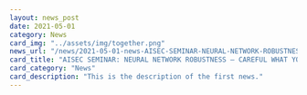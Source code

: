 ```yaml
---
layout: news_post
date: 2021-05-01
category: News
card_img: "../assets/img/together.png"
news_url: "/news/2021-05-01-news-AISEC-SEMINAR-NEURAL-NETWORK-ROBUSTNESS–CAREFUL-WHAT-YOU-VERIFY/"
card_title: "AISEC SEMINAR: NEURAL NETWORK ROBUSTNESS – CAREFUL WHAT YOU VERIFY!"
card_category: "News"
card_description: "This is the description of the first news."
---
```

